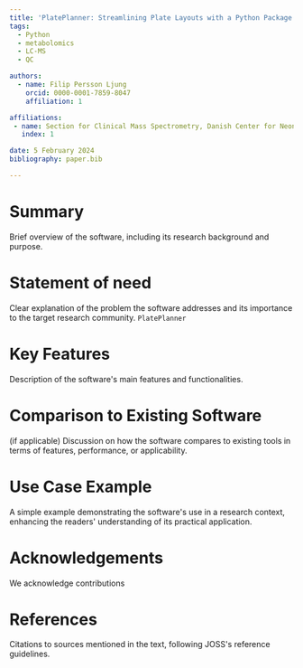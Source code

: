 ```yaml
---
title: 'PlatePlanner: Streamlining Plate Layouts with a Python Package and Web App for LC-MS Studies and Beyond'
tags:
  - Python
  - metabolomics
  - LC-MS
  - QC

authors:
  - name: Filip Persson Ljung
    orcid: 0000-0001-7859-8047
    affiliation: 1

affiliations:
 - name: Section for Clinical Mass Spectrometry, Danish Center for Neonatal Screening, Department of Congenital Disorders, Statens Serum Institut, Artillerivej 5, 2300 Copenhagen, Denmark
   index: 1

date: 5 February 2024
bibliography: paper.bib

---
```


# Summary
Brief overview of the software, including its research background and purpose.

# Statement of need
Clear explanation of the problem the software addresses and its importance to the target research community.
`PlatePlanner`

# Key Features
Description of the software's main features and functionalities.

# Comparison to Existing Software
 (if applicable) Discussion on how the software compares to existing tools in terms of features, performance, or applicability.

# Use Case Example
A simple example demonstrating the software's use in a research context, enhancing the readers' understanding of its practical application.

# Acknowledgements

We acknowledge contributions 

# References
Citations to sources mentioned in the text, following JOSS's reference guidelines.